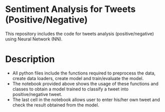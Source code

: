 # Sentiment Analysis for Tweets (Positive/Negative)  
This repository includes the code for tweets analysis (positive/negative) using Neural Network (NN). 

# Description 
- All python files include the functions required to preprocess the data, create data loaders, create model and train/evaluate the model. 
- The notebook provided above shows the usage of these functions and classes to obtain a model trained to classify a tweet into positive/negative tweet. 
- The last cell in the notebook allows user to enter his/her own tweet and check the result obtained from the model. 
